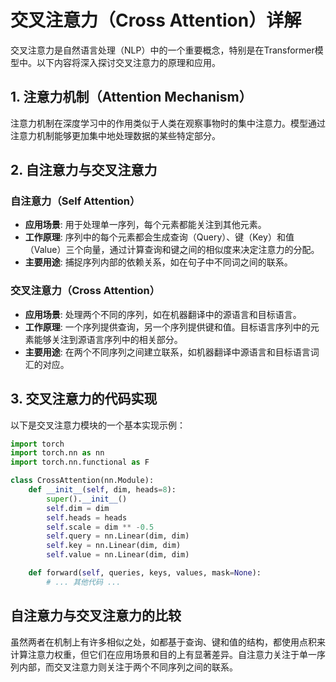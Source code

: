 # 交叉注意力（Cross Attention）详解

交叉注意力是自然语言处理（NLP）中的一个重要概念，特别是在Transformer模型中。以下内容将深入探讨交叉注意力的原理和应用。

## 1. 注意力机制（Attention Mechanism）

注意力机制在深度学习中的作用类似于人类在观察事物时的集中注意力。模型通过注意力机制能够更加集中地处理数据的某些特定部分。

## 2. 自注意力与交叉注意力

### 自注意力（Self Attention）
- **应用场景**: 用于处理单一序列，每个元素都能关注到其他元素。
- **工作原理**: 序列中的每个元素都会生成查询（Query）、键（Key）和值（Value）三个向量，通过计算查询和键之间的相似度来决定注意力的分配。
- **主要用途**: 捕捉序列内部的依赖关系，如在句子中不同词之间的联系。

### 交叉注意力（Cross Attention）
- **应用场景**: 处理两个不同的序列，如在机器翻译中的源语言和目标语言。
- **工作原理**: 一个序列提供查询，另一个序列提供键和值。目标语言序列中的元素能够关注到源语言序列中的相关部分。
- **主要用途**: 在两个不同序列之间建立联系，如机器翻译中源语言和目标语言词汇的对应。

## 3. 交叉注意力的代码实现

以下是交叉注意力模块的一个基本实现示例：

```python
import torch
import torch.nn as nn
import torch.nn.functional as F

class CrossAttention(nn.Module):
    def __init__(self, dim, heads=8):
        super().__init__()
        self.dim = dim
        self.heads = heads
        self.scale = dim ** -0.5
        self.query = nn.Linear(dim, dim)
        self.key = nn.Linear(dim, dim)
        self.value = nn.Linear(dim, dim)

    def forward(self, queries, keys, values, mask=None):
        # ... 其他代码 ...
```

## 自注意力与交叉注意力的比较

虽然两者在机制上有许多相似之处，如都基于查询、键和值的结构，都使用点积来计算注意力权重，但它们在应用场景和目的上有显著差异。自注意力关注于单一序列内部，而交叉注意力则关注于两个不同序列之间的联系。
